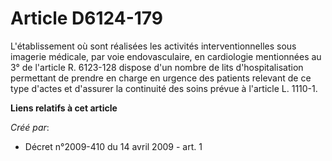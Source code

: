 # Article D6124-179

L'établissement où sont réalisées les activités interventionnelles sous imagerie médicale, par voie endovasculaire, en
cardiologie mentionnées au 3° de l'article R. 6123-128 dispose d'un nombre de lits d'hospitalisation permettant de prendre en
charge en urgence des patients relevant de ce type d'actes et d'assurer la continuité des soins prévue à l'article L. 1110-1.

**Liens relatifs à cet article**

_Créé par_:

  - Décret n°2009-410 du 14 avril 2009 - art. 1
